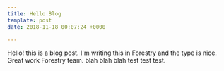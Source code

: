 ```yaml
---
title: Hello Blog
template: post
date: 2018-11-18 00:07:24 +0000

---
```

Hello! this is a blog post. I'm writing this in Forestry and the type is nice. Great work Forestry team. blah blah blah test test test.